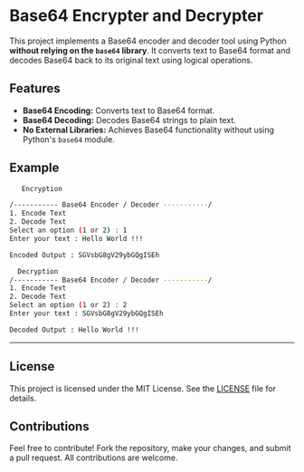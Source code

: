 
# Base64 Encrypter and Decrypter

This project implements a Base64 encoder and decoder tool using Python **without relying on the `base64` library**. It converts text to Base64 format and decodes Base64 back to its original text using logical operations.

## Features

- **Base64 Encoding:** Converts text to Base64 format.
- **Base64 Decoding:** Decodes Base64 strings to plain text.
- **No External Libraries:** Achieves Base64 functionality without using Python's `base64` module.

## Example

``` bash 
   Encryption

/----------- Base64 Encoder / Decoder -----------/ 
1. Encode Text
2. Decode Text
Select an option (1 or 2) : 1
Enter your text : Hello World !!!

Encoded Output : SGVsbG8gV29ybGQgISEh

  Decryption
/----------- Base64 Encoder / Decoder -----------/ 
1. Encode Text
2. Decode Text
Select an option (1 or 2) : 2
Enter your text : SGVsbG8gV29ybGQgISEh

Decoded Output : Hello World !!!

```

---

## License

This project is licensed under the MIT License. See the [LICENSE](LICENSE) file for details.

## Contributions

Feel free to contribute! Fork the repository, make your changes, and submit a pull request. All contributions are welcome.
